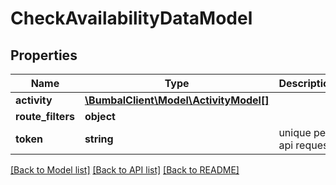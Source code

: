 # CheckAvailabilityDataModel

## Properties
Name | Type | Description | Notes
------------ | ------------- | ------------- | -------------
**activity** | [**\BumbalClient\Model\ActivityModel[]**](ActivityModel.md) |  | 
**route_filters** | **object** |  | [optional] 
**token** | **string** | unique per api request | [optional] 

[[Back to Model list]](../README.md#documentation-for-models) [[Back to API list]](../README.md#documentation-for-api-endpoints) [[Back to README]](../README.md)


